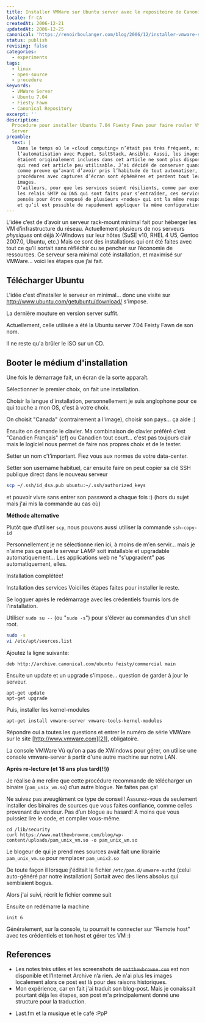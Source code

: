 ```yaml
---
title: Installer VMWare sur Ubuntu server avec le repositoire de Canonical
locale: fr-CA
createdAt: 2006-12-21
updatedAt: 2006-12-25
canonical: 'https://renoirboulanger.com/blog/2006/12/installer-vmware-sur-ubuntu-server-avec-le-repositoire-de-canonical/'
status: publish
revising: false
categories:
  - experiments
tags:
  - linux
  - open-source
  - procedure
keywords:
  - VMWare Server
  - Ubuntu 7.04
  - Fiesty Fawn
  - Canonical Repository
excerpt: ''
description:
  Procedure pour installer Ubuntu 7.04 Fiesty Fawn pour faire rouler VMWare
  Server
preamble:
  text: |
    Dans le temps où le «cloud computing» n’était pas très fréquent, ni
    l’automatisation avec Puppet, SaltStack, Ansible. Aussi, les images qui
    étaient originalement incluses dans cet article ne sont plus disponibles, ce
    qui rend cet article peu utilisable. J’ai décidé de conserver quand-même,
    comme preuve qu’avant d’avoir pris l’habitude de tout automatiser, les
    procédures avec captures d’écran sont éphémères et perdent tout leur sens sans
    images.
    D’ailleurs, pour que les services soient résilients, comme par exemple
    les relais SMTP ou DNS qui sont faits pour s’entraîder, ces services sont
    pensés pour être composé de plusieurs «nodes» qui ont la même responsabilité
    et qu’il est possible de rapidement appliquer la même configuration rapidement.
---
```


L’idée c’est de d’avoir un serveur rack-mount minimal fait pour héberger les VM
d’infrastructure du réseau. Actuellement plusieurs de nos serveurs _physiques_
ont déjà X-Windows sur leur hôtes (SuSE v10, RHEL 4 U5, Gentoo 2007.0, Ubuntu,
etc.) Mais ce sont des installations qui ont été faites avec tout ce qu’il
sortait sans réfléchir ou se pencher sur l’économie de ressources. Ce serveur
sera minimal coté installation, et maximisé sur VMWare... voici les étapes que
j’ai fait.

## Télécharger Ubuntu

L'idée c'est d'installer le serveur en minimal... donc une visite sur
http://www.ubuntu.com/getubuntu/download/ s'impose.

La dernière mouture en version server suffit.

Actuellement, celle utilisée a été la Ubuntu server 7.04 Feisty Fawn de son nom.

Il ne reste qu'a brûler le <abbr>ISO</abbr> sur un <abbr>CD</abbr>.

## Booter le médium d'installation

Une fois le démarrage fait, un écran de la sorte apparaît.

<app-image src="lost-image"></app-image>

Sélectionner le premier choix, on fait une installation.

<app-image src="lost-image"></app-image>

Choisir la langue d'installation, personnellement je suis anglophone pour ce qui
touche a mon OS, c'est à votre choix.

<app-image src="lost-image"></app-image>

On choisit "Canada" (contrairement a l'image), choisir son pays... ça aide :)

Ensuite on demande le clavier. Ma combinaison de clavier préféré c'est "Canadien
Français" (cf) ou Canadien tout court... c'est pas toujours clair mais le
logiciel nous permet de faire nos propres choix et de le tester.

<app-image src="lost-image"></app-image>

Setter un nom c’t’important. Fiez vous aux normes de votre data-center.

<app-image src="lost-image"></app-image>

Setter son username habituel, car ensuite faire on peut copier sa clé SSH
publique direct dans le nouveau serveur

```bash
scp ~/.ssh/id_dsa.pub ubuntu:~/.ssh/authorized_keys
```

et pouvoir vivre sans entrer son password a chaque fois :) (hors du sujet mais
j'ai mis la commande au cas où)

<rb-notice-box variant="info" class="my-5" data-date="2024-09-30">
  <strong slot="header">Méthode alternative</strong>

Plutôt que d’utiliser `scp`, nous pouvons aussi utiliser la commande
`ssh-copy-id`

</rb-notice-box>

<app-image src="lost-image"></app-image>

Personnellement je ne sélectionne rien ici, à moins de m'en servir... mais je
n'aime pas ça que le serveur LAMP soit installable et upgradable
automatiquement... Les applications web ne "s'upgradent" pas automatiquement,
elles.

<app-image src="lost-image"></app-image>

Installation complétée!

Installation des services Voici les étapes faites pour installer le reste.

Se logguer après le redémarrage avec les crédentiels fournis lors de
l'installation.

Utiliser `sudo su --` (ou "`sudo -s`") pour s'élever au commandes d'un shell
root.

```sh
sudo -s
vi /etc/apt/sources.list
```

<app-image src="lost-image"></app-image>

Ajoutez la ligne suivante:

```
deb http://archive.canonical.com/ubuntu feisty/commercial main
```

<app-image src="lost-image"></app-image>

Ensuite un update et un upgrade s'impose... question de garder à jour le
serveur.

```sh[root]
apt-get update
apt-get upgrade
```

<app-image src="lost-image"></app-image>

Puis, installer les kernel-modules

```bash[root]
apt-get install vmware-server vmware-tools-kernel-modules
```

Répondre oui a toutes les questions et entrer le numéro de série VMWare sur le
site [http://www.vmware.com][21], obligatoire.

<app-image src="lost-image"></app-image>

La console VMWare Vù qu'on a pas de XWindows pour gérer, on utilise une console
vmware-server à partir d'une autre machine sur notre LAN.

<!--#TODO-inline-edit-->

<rb-notice-box variant="error" class="my-5" data-date="2024-09-30">
  <strong slot="header">Après re-lecture (et 18 ans plus tard(!!))</strong>

Je réalise à me relire que cette procédure recommande de télécharger un binaire
(`pam_unix_vm.so`) d’un autre blogue. Ne faites pas ça!

Ne suivez pas aveuglément ce type de conseil! Assurez-vous de seulement
installer des binaires de sources que vous faites confiance, comme celles
provenant du vendeur. Pas d’un blogue au hasard! A moins que vous puissiez lire
le code, et compiler vous-même.

</rb-notice-box>

```bash{2}[root]
cd /lib/security
curl https://www.matthewbrowne.com/blog/wp-content/uploads/pam_unix_vm.so -o pam_unix_vm.so
```

<app-image src="lost-image"></app-image>

Le blogeur de qui je prend mes sources avait fait une librairie `pam_unix_vm.so`
pour remplacer `pam_unix2.so`

De toute façon il lorsque j'éditait le fichier `/etc/pam.d/vmware-authd` (celui
auto-généré par notre installation) Sortait avec des liens absolus qui
semblaient bogus.

Alors j'ai suivi, récrit le fichier comme suit

<app-image src="lost-image"></app-image>

Ensuite on redémarre la machine

```bash[root]
init 6
```

Généralement, sur la console, tu pourrait te connecter sur "Remote host" avec
tes crédentiels et ton host et gérer tes VM :)

## References

<!--#TODO-inline-edit-->

- Les notes très utiles et les screenshots de ~~`matthewbrowne.com`~~ est non
  disponible et l’Internet Archive n’a rien. Je n'ai plus les images localement
  alors ce post est là pour des raisons historiques.
- Mon expérience, car en fait j'ai traduit son blog-post. Mais je conaissait
  pourtant déja les étapes, son post m'a principalement donné une structure pour
  la traduction.

* Last.fm et la musique et le café :PpP

[21]: https://www.vmware.com/

<!--
https://web.archive.org/web/20060916043739/http://www.flock.com/
https://web.archive.org/web/20071109134548/http://www.flock.com/blogged-with-flock
-->
